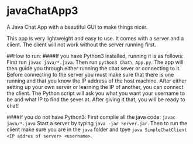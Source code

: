 # javaChatApp3
A Java Chat App with a beautiful GUI to make things nicer.

This app is very lightweight and easy to use. It comes with a server and a client. The client will not work without the server running first.


##How to run:
####If you have Python3 installed, running it is as follows:
First run `javac java/*.java`. Then run `python3 Chat\ App.py`. The app will then guide you through either running the chat sever or connecting to it. Before connecting to the server you must make sure that there is one running and that you know the IP address of the host machine.
After either setting up your own server or learning the IP of another, you can connect the client. The Python script will ask you what you want your username to be and what IP to find the sever at. After giving it that, you will be ready to chat!

####If you do not have Python3:
First complie all the java code:
`javac java/*.java`
Start a server by typing `java -jar Server.jar`. Then to run the client make sure you are in the `java` folder and tpye `java SimpleChatClient <IP addres of server> <username>`. 
